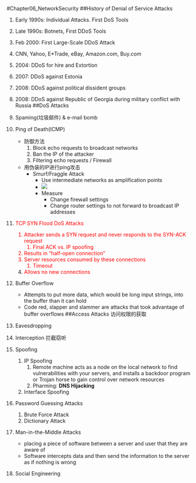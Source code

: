 #Chapter06_NetworkSecurity
##History of Denial of Service Attacks
1. Early 1990s:  Individual Attacks. First DoS Tools
1. Late 1990s:  Botnets, First DDoS Tools
1. Feb 2000:  First Large-Scale DDoS Attack
1. CNN, Yahoo, E*Trade, eBay, Amazon.com, Buy.com
1. 2004:  DDoS for hire and Extortion
1. 2007:  DDoS against Estonia
1. 2008:  DDoS against political dissident groups
1. 2008:  DDoS against Republic of Georgia during military conflict with Russia
##DoS Attacks
1. Spaming(垃圾邮件) & e-mail bomb
1. Ping of Death(ICMP)
	- 防御方法
		1. Block echo requests to broadcast networks
		1. Ban the IP of the attacker
		1. Filtering echo requests / Firewall
	- 用伪装的IP进行ping攻击
		- Smurf/Fraggle Attack
			- Use intermediate networks as amplification points
			- ![](http://i.imgur.com/v7puxwY.png)
			- Measure
				- Change firewall settings
				- Change router settings to not forward to broadcast IP addresses

1. <font color='red'>TCP SYN Flood DoS Attacks
	1. Attacker sends a SYN request and never responds to the SYN-ACK request
		1. Final ACK vs. IP spoofing
	1. Results in “half-open connection”
	1. Server resources consumed by these connections
		1. Timeout
	1. Allows no new connections</font>

1. Buffer Overflow
	-  Attempts to put more data, which would be long input strings, into the buffer than it can hold
	-  Code red, slapper and slammer are attacks that took advantage of buffer overflows
##Access Attacks 访问权限的获取
1. Eavesdropping
1. Interception 拦截窃听
1. Spoofing
	1. IP Spoofing 
		1. Remote machine acts as a node on the local network to find vulnerabilities with your servers, and installs a backdoor program or Trojan horse to gain control over network resources
		1. Pharming: **DNS Hijacking**
	2. Interface Spoofing
1. Password Guessing Attacks
	1. Brute Force Attack
	2. Dictionary Attack

1. Man-in-the-Middle Attacks
	- placing a piece of software between a server and user that they are aware of
	- Software intercepts data and then send the information to the server as if nothing is wrong

1. Social Engineering
